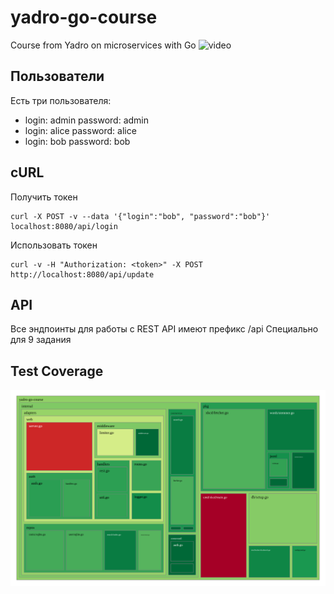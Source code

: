 # yadro-go-course
Course from Yadro on microservices with Go
![video](example.GIF)
## Пользователи
Есть три пользователя:
* login: admin password: admin
* login: alice password: alice
* login: bob password: bob
## cURL
Получить токен
```
curl -X POST -v --data '{"login":"bob", "password":"bob"}' localhost:8080/api/login
```
Использовать токен
```
curl -v -H "Authorization: <token>" -X POST http://localhost:8080/api/update

```
## API
Все эндпоинты для работы с REST API имеют префикс /api
Специально для 9 задания

## Test Coverage
![Cover.svg](test/out/cover.svg)
